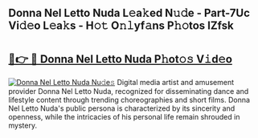 ## Donna Nel Letto Nuda L𝚎a𝚔ed N𝚞𝚍e - Part-7Uc Vi𝚍𝚎o L𝚎a𝚔s - H𝚘𝚝 O𝚗𝚕yf𝚊ns P𝚑𝚘tos IZfsk

# <h2><a href="http://kf5km55.oniu.top/?m=Donna+Nel+Letto+Nuda">🔗👉 🔴 Donna Nel Letto Nuda P𝚑ot𝚘𝚜 V𝚒d𝚎o</a></h2>

[![Donna Nel Letto Nuda Nu𝚍e𝚜](https://i.imgur.com/0qMVB7G.gif)](http://kf5km55.oniu.top/?m=Donna+Nel+Letto+Nuda)
Digital media artist and amusement provider Donna Nel Letto Nuda, recognized for disseminating dance and lifestyle content through trending choreographies and short films. Donna Nel Letto Nuda's public persona is characterized by its sincerity and openness, while the intricacies of his personal life remain shrouded in mystery.  
